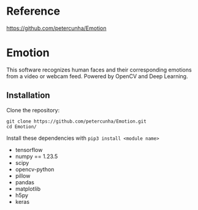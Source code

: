 # Reference
https://github.com/petercunha/Emotion

# Emotion
This software recognizes human faces and their corresponding emotions from a video or webcam feed. Powered by OpenCV and Deep Learning.

## Installation

Clone the repository:
```
git clone https://github.com/petercunha/Emotion.git
cd Emotion/
```

Install these dependencies with `pip3 install <module name>`
-	tensorflow
-	numpy == 1.23.5
-	scipy
-	opencv-python
-	pillow
-	pandas
-	matplotlib
-	h5py
-	keras
